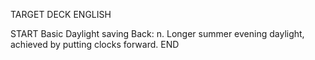 TARGET DECK
ENGLISH

START
Basic
Daylight saving
Back: n. Longer summer evening daylight, achieved by putting clocks forward.
END
